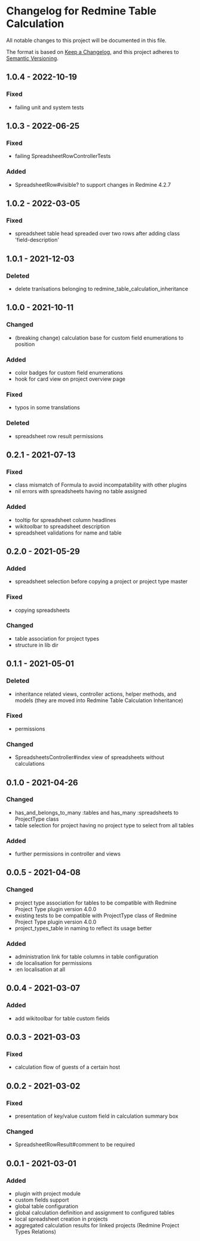 # Changelog for Redmine Table Calculation

All notable changes to this project will be documented in this file.

The format is based on [Keep a Changelog](https://keepachangelog.com/en/1.0.0/),
and this project adheres to [Semantic Versioning](https://semver.org/spec/v2.0.0.html).

## 1.0.4 - 2022-10-19

### Fixed

* failing unit and system tests

## 1.0.3 - 2022-06-25

### Fixed

* failing SpreadsheetRowControllerTests

### Added

* SpreadsheetRow#visible? to support changes in Redmine 4.2.7

## 1.0.2 - 2022-03-05

### Fixed

* spreadsheet table head spreaded over two rows after adding class 'field-description'

## 1.0.1 - 2021-12-03

### Deleted

* delete tranlsations belonging to redmine_table_calculation_inheritance

## 1.0.0 - 2021-10-11

### Changed

* (breaking change) calculation base for custom field enumerations to position

### Added

* color badges for custom field enumerations
* hook for card view on project overview page

### Fixed

* typos in some translations

### Deleted

* spreadsheet row result permissions

## 0.2.1 - 2021-07-13

### Fixed

* class mismatch of Formula to avoid incompatability with other plugins
* nil errors with spreadsheets having no table assigned

### Added

* tooltip for spreadsheet column headlines
* wikitoolbar to spreadsheet description
* spreadsheet validations for name and table

## 0.2.0 - 2021-05-29

### Added

* spreadsheet selection before copying a project or project type master

### Fixed

* copying spreadsheets

### Changed

* table association for project types
* structure in lib dir

## 0.1.1 - 2021-05-01

### Deleted

* inheritance related views, controller actions, helper methods, and models (they
  are moved into Redmine Table Calculation Inheritance)

### Fixed

* permissions

### Changed

* SpreadsheetsController#index view of spreadsheets without calculations

## 0.1.0 - 2021-04-26

### Changed

* has_and_belongs_to_many :tables and has_many :spreadsheets to ProjectType class
* table selection for project having no project type to select from all tables

### Added

* further permissions in controller and views

## 0.0.5 - 2021-04-08

### Changed

* project type association for tables to be compatible with Redmine Project
  Type plugin version 4.0.0
* existing tests to be compatible with ProjectType class of Redmine Project 
  Type plugin version 4.0.0
* project_types_table in naming to reflect its usage better

### Added

* administration link for table columns in table configuration
* :de localisation for permissions
* :en localisation at all

## 0.0.4 - 2021-03-07

### Added

* add wikitoolbar for table custom fields

## 0.0.3 - 2021-03-03

### Fixed

* calculation flow of guests of a certain host

## 0.0.2 - 2021-03-02

### Fixed

* presentation of key/value custom field in calculation summary box

### Changed

* SpreadsheetRowResult#comment to be required

## 0.0.1 - 2021-03-01

### Added

* plugin with project module
* custom fields support
* global table configuration
* global calculation definition and assignment to configured tables
* local spreadsheet creation in projects
* aggregated calculation results for linked projects (Redmine Project Types Relations)
